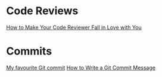 # Code Reviews
[How to Make Your Code Reviewer Fall in Love with You](https://mtlynch.io/code-review-love/)


# Commits
[My favourite Git commit](https://dhwthompson.com/2019/my-favourite-git-commit)
[How to Write a Git Commit Message](https://chris.beams.io/posts/git-commit/)
